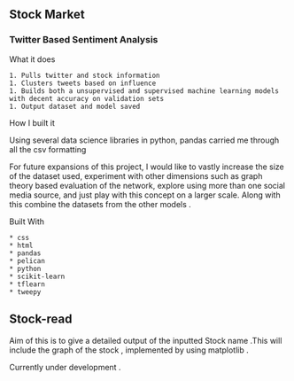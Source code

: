 ## Stock Market

### Twitter Based Sentiment Analysis
What it does

    1. Pulls twitter and stock information
    1. Clusters tweets based on influence
    1. Builds both a unsupervised and supervised machine learning models with decent accuracy on validation sets
    1. Output dataset and model saved

How I built it

Using several data science libraries in python, pandas carried me through all the csv formatting


For future expansions of this project, I would like to vastly increase the size of the dataset used, experiment with other dimensions such as graph theory based evaluation of the network, explore using more than one social media source, and just play with this concept on a larger scale. Along with this combine the datasets from the other models .

Built With

    * css
    * html
    * pandas
    * pelican
    * python
    * scikit-learn
    * tflearn
    * tweepy









## Stock-read
Aim of this is to give a detailed output of the inputted Stock name .This will include the graph of the stock , implemented by using matplotlib .

Currently under development .
